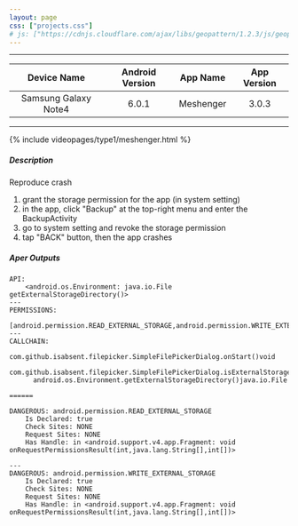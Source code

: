 ```yaml
---
layout: page
css: ["projects.css"]
# js: ["https://cdnjs.cloudflare.com/ajax/libs/geopattern/1.2.3/js/geopattern.min.js", "projects.js"]
---
```


---

|      Device Name     | Android Version |    App Name    | App Version |
|:--------------------:|:---------------:|:--------------:|:-----------:|
| Samsung Galaxy Note4 |      6.0.1      | Meshenger |     3.0.3    |

---

{% include videopages/type1/meshenger.html %}

##### Description
Reproduce crash

1. grant the storage permission for the app (in system setting)
2. in the app, click "Backup" at the top-right menu and enter the BackupActivity
3. go to system setting and revoke the storage permission
4. tap "BACK" button, then the app crashes

##### Aper Outputs
```
API:
	<android.os.Environment: java.io.File getExternalStorageDirectory()>
---
PERMISSIONS:
	[android.permission.READ_EXTERNAL_STORAGE,android.permission.WRITE_EXTERNAL_STORAGE]
---
CALLCHAIN:
	com.github.isabsent.filepicker.SimpleFilePickerDialog.onStart()void
	 com.github.isabsent.filepicker.SimpleFilePickerDialog.isExternalStorageRoot(java.lang.String)boolean
	  android.os.Environment.getExternalStorageDirectory()java.io.File

======

DANGEROUS: android.permission.READ_EXTERNAL_STORAGE
	Is Declared: true
	Check Sites: NONE
	Request Sites: NONE
	Has Handle: in <android.support.v4.app.Fragment: void onRequestPermissionsResult(int,java.lang.String[],int[])>

---
DANGEROUS: android.permission.WRITE_EXTERNAL_STORAGE
	Is Declared: true
	Check Sites: NONE
	Request Sites: NONE
	Has Handle: in <android.support.v4.app.Fragment: void onRequestPermissionsResult(int,java.lang.String[],int[])>
```
